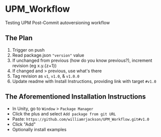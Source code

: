 # UPM_Workflow
Testing UPM Post-Commit autoversioning workflow

## The Plan

1. Trigger on push
2. Read package.json `"version"` value
3. If unchanged from previous (how do you know previous?), increment revision (eg x.y.{z+1})
4. If changed and > previous, use what's there
5. Tag revision as `v1`, `v1.0`, & `v1.0.0`
6. Update readme with Install Instructions, providing link with target `#v1.0`

## The Aforementioned Installation Instructions

- In Unity, go to `Window` > `Package Manager`
- Click the plus and select `Add package from git URL`
- Paste:
 `https://github.com/williamrjackson/UPM_Workflow.git#v1.0`
- Click "Add"
- Optionally install examples